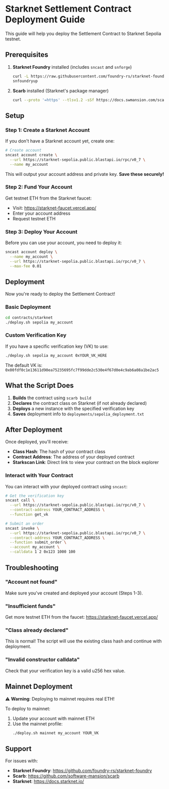 # Starknet Settlement Contract Deployment Guide

This guide will help you deploy the Settlement Contract to Starknet Sepolia testnet.

## Prerequisites

1. **Starknet Foundry** installed (includes `sncast` and `snforge`)
   ```bash
   curl -L https://raw.githubusercontent.com/foundry-rs/starknet-foundry/master/scripts/install.sh | sh
   snfoundryup
   ```

2. **Scarb** installed (Starknet's package manager)
   ```bash
   curl --proto '=https' --tlsv1.2 -sSf https://docs.swmansion.com/scarb/install.sh | sh
   ```

## Setup

### Step 1: Create a Starknet Account

If you don't have a Starknet account yet, create one:

```bash
# Create account
sncast account create \
  --url https://starknet-sepolia.public.blastapi.io/rpc/v0_7 \
  --name my_account
```

This will output your account address and private key. **Save these securely!**

### Step 2: Fund Your Account

Get testnet ETH from the Starknet faucet:
- Visit: https://starknet-faucet.vercel.app/
- Enter your account address
- Request testnet ETH

### Step 3: Deploy Your Account

Before you can use your account, you need to deploy it:

```bash
sncast account deploy \
  --name my_account \
  --url https://starknet-sepolia.public.blastapi.io/rpc/v0_7 \
  --max-fee 0.01
```

## Deployment

Now you're ready to deploy the Settlement Contract!

### Basic Deployment

```bash
cd contracts/starknet
./deploy.sh sepolia my_account
```

### Custom Verification Key

If you have a specific verification key (VK) to use:

```bash
./deploy.sh sepolia my_account 0xYOUR_VK_HERE
```

The default VK is: `0x00fdf0c1e13611d90ea75235695fc7f99dde2c530e4f67d0e4c9ab6a08a1be2ac5`

## What the Script Does

1. **Builds** the contract using `scarb build`
2. **Declares** the contract class on Starknet (if not already declared)
3. **Deploys** a new instance with the specified verification key
4. **Saves** deployment info to `deployments/sepolia_deployment.txt`

## After Deployment

Once deployed, you'll receive:
- **Class Hash**: The hash of your contract class
- **Contract Address**: The address of your deployed contract
- **Starkscan Link**: Direct link to view your contract on the block explorer

### Interact with Your Contract

You can interact with your deployed contract using `sncast`:

```bash
# Get the verification key
sncast call \
  --url https://starknet-sepolia.public.blastapi.io/rpc/v0_7 \
  --contract-address YOUR_CONTRACT_ADDRESS \
  --function get_vk

# Submit an order
sncast invoke \
  --url https://starknet-sepolia.public.blastapi.io/rpc/v0_7 \
  --contract-address YOUR_CONTRACT_ADDRESS \
  --function submit_order \
  --account my_account \
  --calldata 1 2 0x123 1000 100
```

## Troubleshooting

### "Account not found"
Make sure you've created and deployed your account (Steps 1-3).

### "Insufficient funds"
Get more testnet ETH from the faucet: https://starknet-faucet.vercel.app/

### "Class already declared"
This is normal! The script will use the existing class hash and continue with deployment.

### "Invalid constructor calldata"
Check that your verification key is a valid u256 hex value.

## Mainnet Deployment

⚠️ **Warning**: Deploying to mainnet requires real ETH!

To deploy to mainnet:
1. Update your account with mainnet ETH
2. Use the mainnet profile:
   ```bash
   ./deploy.sh mainnet my_account YOUR_VK
   ```

## Support

For issues with:
- **Starknet Foundry**: https://github.com/foundry-rs/starknet-foundry
- **Scarb**: https://github.com/software-mansion/scarb
- **Starknet**: https://docs.starknet.io/

